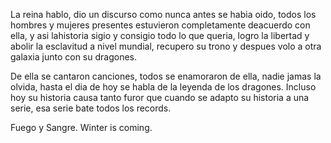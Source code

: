La reina hablo, dio un discurso como nunca antes se habia oido, todos los hombres y mujeres presentes estuvieron 
completamente deacuerdo con ella, y asi lahistoria sigio y consigio todo lo que queria, logro la libertad y abolir
 la esclavitud a nivel mundial, recupero su trono y despues volo a otra galaxia junto con su dragones.

De ella se cantaron canciones, todos se enamoraron de ella, nadie jamas la olvida, hasta el dia de hoy se habla
 de la leyenda de los dragones. Incluso hoy su historia causa tanto furor que cuando se adapto su historia a una
 serie, esa serie bate todos los records.

 Fuego y Sangre. Winter is coming.

